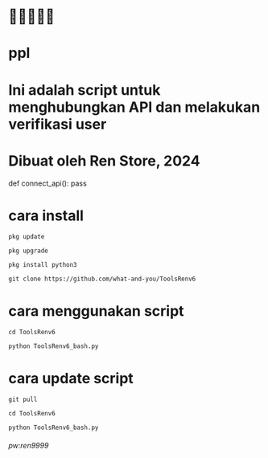 # 🗿🗿🗿🗿🗿

# ppl
# Ini adalah script untuk menghubungkan API dan melakukan verifikasi user
# Dibuat oleh Ren Store, 2024

def connect_api():
    pass

# cara install
```
pkg update
```
```
pkg upgrade
```
```
pkg install python3
```
```
git clone https://github.com/what-and-you/ToolsRenv6
```
# cara menggunakan script
```
cd ToolsRenv6
```
```
python ToolsRenv6_bash.py
```
# cara update script
```
git pull
```
```
cd ToolsRenv6
```
```
python ToolsRenv6_bash.py
```
<h6>pw:ren9999</h6>
